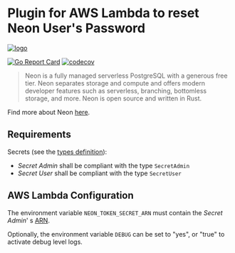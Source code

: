 # Plugin for AWS Lambda to reset Neon User's Password

[![logo](https://neon.tech/static/logo-white-9b5ae00331360361ba068980af7383ba.svg)](https://neon.tech)

[![Go Report Card](https://goreportcard.com/badge/github.com/kislerdm/aws-lambda-secret-rotation/plugin/neon)](https://goreportcard.com/report/github.com/kislerdm/aws-lambda-secret-rotation/plugin/neon)
[![codecov](https://codecov.io/github/kislerdm/aws-lambda-secret-rotation/branch/master/graph/badge.svg?token=LABNHF9G1V&flag=neon)](https://codecov.io/github/kislerdm/aws-lambda-secret-rotation)

> Neon is a fully managed serverless PostgreSQL with a generous free tier. Neon separates storage and compute and offers
> modern developer features such as serverless, branching, bottomless storage, and more. Neon is open source and written
> in Rust.

Find more about Neon [here](https://neon.tech/docs/introduction/about/).

## Requirements

Secrets (see the [types definition](models.go)):

- _Secret Admin_ shall be compliant with the type `SecretAdmin`
- _Secret User_ shall be compliant with the type `SecretUser`

## AWS Lambda Configuration

The environment variable `NEON_TOKEN_SECRET_ARN` must contain the _Secret Admin_'
s [ARN](https://docs.aws.amazon.com/general/latest/gr/aws-arns-and-namespaces.html).

Optionally, the environment variable `DEBUG` can be set to "yes", or "true" to activate debug level logs.
